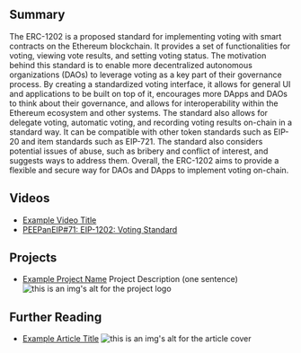 ## Summary

The ERC-1202 is a proposed standard for implementing voting with smart contracts on the Ethereum blockchain. It provides a set of functionalities for voting, viewing vote results, and setting voting status. The motivation behind this standard is to enable more decentralized autonomous organizations (DAOs) to leverage voting as a key part of their governance process. By creating a standardized voting interface, it allows for general UI and applications to be built on top of it, encourages more DApps and DAOs to think about their governance, and allows for interoperability within the Ethereum ecosystem and other systems. The standard also allows for delegate voting, automatic voting, and recording voting results on-chain in a standard way. It can be compatible with other token standards such as EIP-20 and item standards such as EIP-721. The standard also considers potential issues of abuse, such as bribery and conflict of interest, and suggests ways to address them. Overall, the ERC-1202 aims to provide a flexible and secure way for DAOs and DApps to implement voting on-chain.

## Videos

- [Example Video Title](https://www.youtube.com/watch?v=TDGq4aeevgY)
- [PEEPanEIP#71: EIP-1202: Voting Standard](https://www.youtube.com/watch?v=3PLYW644kG0&list=PL4cwHXAawZxqu0PKKyMzG_3BJV_xZTi1F&index=42)

## Projects

- [Example Project Name](https://xxxx.xxx/xxxxx) Project Description (one sentence) ![this is an img's alt for the project logo](https://xxxx.xxx/project-logo.xxx)

## Further Reading

- [Example Article Title](https://xxxx.xxx/xxxxx) ![this is an img's alt for the article cover](https://xxxx.xxx/article-cover.xxx)
